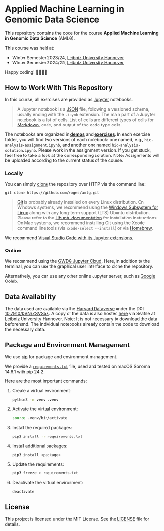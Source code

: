 # Applied Machine Learning in Genomic Data Science

This repository contains the code for the course **Applied Machine Learning in Genomic Data Science** (AMLG).

This course was held at:
- Winter Semester 2023/24, [Leibniz University Hannover](https://www.uni-hannover.de)
- Winter Semester 2024/25, [Leibniz University Hannover](https://www.uni-hannover.de)

Happy coding! 👩‍💻👨‍💻

## How to Work With This Repository

In this course, all exercises are provided as [Jupyter](https://jupyter.org) notebooks.

> A Jupyter notebook is a [JSON](https://en.wikipedia.org/wiki/JSON) file, following a versioned schema, usually ending with the `.ipynb` extension.
> The main part of a Jupyter notebook is a list of cells.
> List of cells are different types of cells for [Markdown](https://en.wikipedia.org/wiki/Markdown), code, and output of the code type cells.

The notebooks are organized in [**demos**](notebooks/demos/) and [**exercises**](notebooks/exercises/).
In each exercise folder, you will find two versions of each notebook: one named, e.g., `hic-analysis-assignment.ipynb`, and another one named `hic-analysis-solution.ipynb`.
Please work in the assignment version.
If you get stuck, feel free to take a look at the corresponding solution.
Note: Assignments will be uploaded according to the current status of the course.

### Locally

You can simply [clone](https://git-scm.com/docs/git-clone) the repository over HTTP via the command line:

```shell
git clone https://github.com/voges/amlg.git
```

> [Git](https://en.wikipedia.org/wiki/Git) is probably already installed on every Linux distribution.
> On Windows systems, we recommend using the [Windows Subsystem for Linux](https://learn.microsoft.com/en-us/windows/wsl/install) along with any long-term support (LTS) Ubuntu distribution.
> Please refer to the [Ubuntu documentation](https://ubuntu.com/tutorials/install-ubuntu-on-wsl2-on-windows-10#1-overview) for installation instructions.
> On Mac systems, we recommend installing Git using the Xcode command line tools (via `xcode-select --install`) or via [Homebrew](https://brew.sh).

We recommend [Visual Studio Code with its Jupyter extensions](https://code.visualstudio.com/docs/datascience/jupyter-notebooks).

### Online

We recommend using the [GWDG Jupyter Cloud](https://jupyter-cloud.gwdg.de).
Here, in addition to the terminal, you can use the graphical user interface to clone the repository.

Alternatively, you can use any other online Jupyter server, such as [Google Colab](https://colab.research.google.com).

## Data Availability

The data used are available via the [Harvard Dataverse](https://dataverse.harvard.edu) under the DOI [10.7910/DVN/ZSVS5X](https://doi.org/10.7910/DVN/ZSVS5X).
A copy of the data is also hosted [here](https://seafile.cloud.uni-hannover.de/d/5d6029c6eaaf410c8b01/) via Seafile at Leibniz University Hannover.
Note: It is not necessary to download the data beforehand.
The individual notebooks already contain the code to download the necessary data.

## Package and Environment Management

We use [pip](https://pip.pypa.io) for package and environment management.

We provide a [`requirements.txt`](requirements.txt) file, used and tested on macOS Sonoma 14.6.1 with pip 24.2.

Here are the most important commands:

1. Create a virtual environment:
    ```sh
    python3 -m venv .venv
    ```

2. Activate the virtual environment:
    ```sh
    source .venv/bin/activate
    ```

3. Install the required packages:
    ```sh
    pip3 install -r requirements.txt
    ```

4. Install additional packages:
    ```sh
    pip3 install <package>
    ```

5. Update the requirements:
    ```sh
    pip3 freeze > requirements.txt
    ```

6. Deactivate the virtual environment:
    ```sh
    deactivate
    ```

## License

This project is licensed under the MIT License.
See the [LICENSE](LICENSE) file for details.
